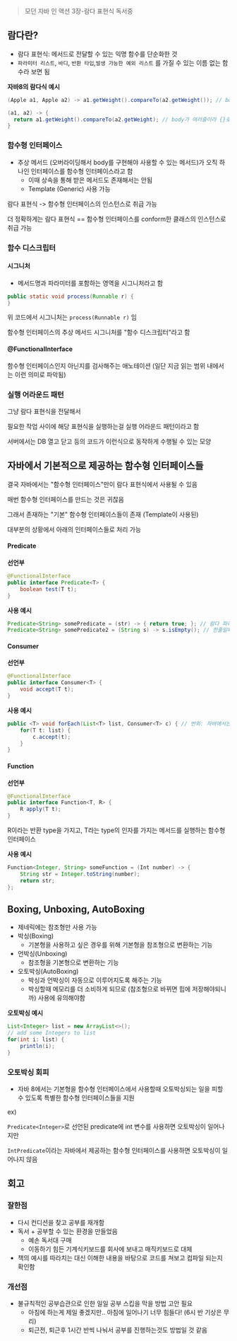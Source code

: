 > 모던 자바 인 액션 3장-람다 표현식 독서중



## 람다란?

- 람다 표현식: 메서드로 전달할 수 있는 익명 함수를 단순화한 것
- `파라미터 리스트`, `바디`, `반환 타입`,`발생 가능한 예외 리스트` 를 가질 수 있는 이름 없는 함수라 보면 됨



**자바8의 람다식 예시**

```java
(Apple a1, Apple a2) -> a1.getWeight().compareTo(a2.getWeight()); // body가 한줄이라 {}를 생략했다면 return도 생략해야함

(a1, a2) -> { 
  return a1.getWeight().compareTo(a2.getWeight); // body가 여러줄이라 {}로 감싸놨다면 return 키워드를 써야 함 (반환값이 void인 경우는 예외)
}
```



### 함수형 인터페이스

- 추상 메서드 (오버라이딩해서 body를 구현해야 사용할 수 있는 메서드)가 오직 하나인 인터페이스를 함수형 인터페이스라고 함
  - 이때 상속을 통해 받은 메서드도 존재해서는 안됨
  - Template (Generic) 사용 가능

람다 표현식 -> 함수형 인터페이스의 인스턴스로 취급 가능

더 정확하게는 람다 표현식 == 함수형 인터페이스를 conform한 클래스의 인스턴스로 취급 가능



### 함수 디스크립터

#### 시그니처

- 메서드명과 파라미터를 포함하는 영역을 시그니처라고 함

```java
public static void process(Runnable r) {
}
```

위 코드에서 시그니처는 `process(Runnable r)` 임



함수형 인터페이스의 추상 메서드 시그니처를 "함수 디스크립터"라고 함



#### @FunctionalInterface

함수형 인터페이스인지 아닌지를 검사해주는 애노테이션 (일단 지금 읽는 범위 내에서는 이런 의미로 파악됨)



### 실행 어라운드 패턴

그냥 람다 표현식을 전달해서

필요한 작업 사이에 해당 표현식을 실행하는걸 실행 어라운드 패턴이라고 함

서버에서는 DB 열고 닫고 등의 코드가 이런식으로 동작하게 수행될 수 있는 모양



## 자바에서 기본적으로 제공하는 함수형 인터페이스들

결국 자바에서는 "함수형 인터페이스"만이 람다 표현식에서 사용될 수 있음

매번 함수형 인터페이스를 만드는 것은 귀찮음

그래서 존재하는 "기본" 함수형 인터페이스들이 존재 (Template이 사용된)

대부분의 상황에서 아래의 인터페이스들로 처리 가능



#### Predicate

**선언부**

```java
@FunctionalInterface
public interface Predicate<T> {
	boolean test(T t);
}
```

**사용 예시**

```java
Predicate<String> somePredicate = (str) -> { return true; }; // 람다 파라미터의 타입 생략 가능
Predicate<String> somePredicate2 = (String s) -> s.isEmpty(); // 한줄일때는 {} 생략 가능, return 키워드 생략
```



#### Consumer

**선언부**

```java
@FunctionalInterface
public interface Consumer<T> {
	void accept(T t);
}
```



**사용 예시**

```java
public <T> void forEach(List<T> list, Consumer<T> c) { // 번외: 자바에서는 Template의 위치가 반환 타입 앞에 위치!
	for(T t: list) {
		c.accept(t);
	}
}
```



#### Function

**선언부**

```java
@FunctionalInterface
public interface Function<T, R> {
	R apply(T t);
}
```

R이라는 반환 type을 가지고, T라는 type의 인자를 가지는 메서드를 실행하는 함수형 인터페이스



**사용 예시**

```java
Function<Integer, String> someFunction = (Int number) -> { 
	String str = Integer.toString(number);
	return str;
};
```



## Boxing, Unboxing, AutoBoxing

- 제네릭에는 참조형만 사용 가능
- 박싱(Boxing)
  - 기본형을 사용하고 싶은 경우를 위해 기본형을 참조형으로 변환하는 기능
- 언박싱(Unboxing)
  - 참조형을 기본형으로 변환하는 기능
- 오토박싱(AutoBoxing)
  - 박싱과 언박싱이 자동으로 이루어지도록 해주는 기능
  - 박싱할때 메모리를 더 소비하게 되므로 (참조형으로 바뀌면 힙에 저장해야되니까) 사용에 유의해야함

**오토박싱 예시**

```java
List<Integer> list = new ArrayList<>();
// add some Integers to list
for(int i: list) {
	println(i);
}
```



### 오토박싱 회피

- 자바 8에서는 기본형을 함수형 인터페이스에서 사용할때 오토박싱되는 일을 피할 수 있도록 특별한 함수형 인터페이스들을 지원

ex) 

`Predicate<Integer>`로 선언된 predicate에 int 변수를 사용하면 오토박싱이 일어나지만

`IntPredicate`이라는 자바에서 제공하는 함수형 인터페이스를 사용하면 오토박싱이 일어나지 않음



## 회고

### 잘한점

- 다시 컨디션을 찾고 공부를 재개함
- 독서 + 공부할 수 있는 환경을 만들었음
  - 예손 독서대 구매
  - 이동하기 힘든 기계식키보드를 회사에 보내고 매직키보드로 대체
- 책의 예시를 따라치는 대신 이해한 내용을 바탕으로 코드를 쳐보고 컴파일 되는지 확인함

### 개선점

- 불규칙적인 공부습관으로 인한 일일 공부 스킵을 막을 방법 고안 필요
  - 아침에 하는게 제일 좋겠지만.. 아침에 일어나기 너무 힘들다! (6시 반 기상은 무리)
  - 퇴근전, 퇴근후 1시간 반씩 나눠서 공부를 진행하는것도 방법일 것 같음